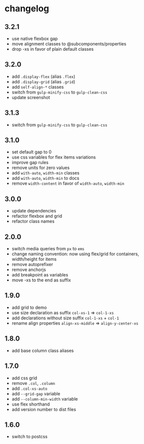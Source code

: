 # changelog

## 3.2.1

- use native flexbox gap
- move alignment classes to @subcomponents/properties
- drop -xs in favor of plain default classes

## 3.2.0

- add `.display-flex` (alias `.flex`)
- add `.display-grid` (alias `.grid`)
- add `self-align-*` classes
- switch from `gulp-minify-css` to `gulp-clean-css`
- update screenshot

## 3.1.3

- switch from `gulp-minify-css` to `gulp-clean-css`

## 3.1.0

- set default gap to 0
- use css variables for flex items variations
- improve gap rules
- remove units for zero values
- add `with-auto`, `width-min` classes
- add `with-auto`, `width-min` to docs
- remove `width-content` in favor of `width-auto`, `width-min`

## 3.0.0

- update dependencies
- refactor flexbox and grid
- refactor class names

## 2.0.0

- switch media queries from `px` to `ems`
- change naming convention: now using flex/grid for containers, width/height for items
- remove autoprefixer
- remove anchorjs
- add breakpoint as variables
- move -xs to the end as suffix

## 1.9.0

- add grid to demo
- use size declaration as suffix `col-xs-1` => `col-1-xs`
- add declarations without size suffix `col-1-xs` + `col-1`
- rename align properties `align-xs-middle` => `align-y-center-xs`

## 1.8.0

- add base column class aliases

## 1.7.0

- add css grid
- remove `.col`, `.column`
- add `.col-xs-auto`
- add `--grid-gap` variable
- add `--column-min-width` variable
- use flex shorthand
- add version number to dist files

## 1.6.0

- switch to postcss
